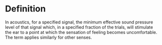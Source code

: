 # Definition

In acoustics, for a specified signal, the minimum effective sound
pressure level of that signal which, in a specified fraction of the
trials, will stimulate the ear to a point at which the sensation of
feeling becomes uncomfortable. The term applies similarly for other
senses.

